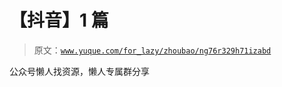 # 【抖音】1 篇

> 原文：[`www.yuque.com/for_lazy/zhoubao/ng76r329h71izabd`](https://www.yuque.com/for_lazy/zhoubao/ng76r329h71izabd)

公众号懒人找资源，懒人专属群分享